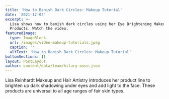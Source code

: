 ```yaml
---
title: 'How to Banish Dark Circles: Makeup Tutorial'
date: '2021-12-02'
excerpt: >-
  Lisa shows how to banish dark circles using her Eye Brightening Makeup
  Products. Watch the video.
featuredImage:
  type: ImageBlock
  url: /images/video-makeup-tutorials.jpeg
  caption: ''
  altText: 'How to Banish Dark Circles: Makeup Tutorial'
bottomSections: []
layout: PostLayout
author: content/data/team/hilary-ouse.json
---
```

Lisa Reinhardt Makeup and Hair Artistry introduces her product line to brighten up dark shadowing under eyes and add light to the face. These products are universal to all age ranges of fair skin types.
